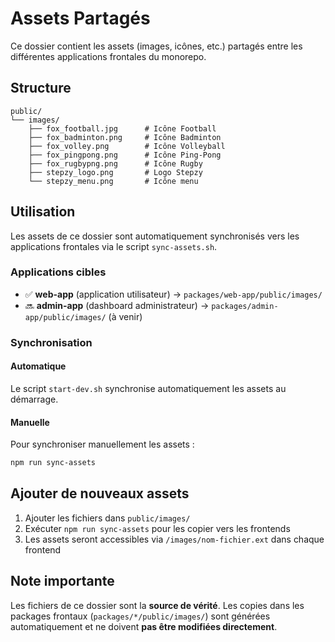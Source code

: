 # Assets Partagés

Ce dossier contient les assets (images, icônes, etc.) partagés entre les différentes applications frontales du monorepo.

## Structure

```
public/
└── images/
    ├── fox_football.jpg      # Icône Football
    ├── fox_badminton.png     # Icône Badminton
    ├── fox_volley.png        # Icône Volleyball
    ├── fox_pingpong.png      # Icône Ping-Pong
    ├── fox_rugbypng.png      # Icône Rugby
    ├── stepzy_logo.png       # Logo Stepzy
    └── stepzy_menu.png       # Icône menu
```

## Utilisation

Les assets de ce dossier sont automatiquement synchronisés vers les applications frontales via le script `sync-assets.sh`.

### Applications cibles

- ✅ **web-app** (application utilisateur) → `packages/web-app/public/images/`
- 🔜 **admin-app** (dashboard administrateur) → `packages/admin-app/public/images/` (à venir)

### Synchronisation

#### Automatique
Le script `start-dev.sh` synchronise automatiquement les assets au démarrage.

#### Manuelle
Pour synchroniser manuellement les assets :

```bash
npm run sync-assets
```

## Ajouter de nouveaux assets

1. Ajouter les fichiers dans `public/images/`
2. Exécuter `npm run sync-assets` pour les copier vers les frontends
3. Les assets seront accessibles via `/images/nom-fichier.ext` dans chaque frontend

## Note importante

Les fichiers de ce dossier sont la **source de vérité**. Les copies dans les packages frontaux (`packages/*/public/images/`) sont générées automatiquement et ne doivent **pas être modifiées directement**.
